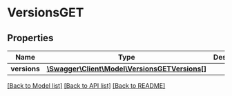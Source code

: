 # VersionsGET

## Properties
Name | Type | Description | Notes
------------ | ------------- | ------------- | -------------
**versions** | [**\Swagger\Client\Model\VersionsGETVersions[]**](VersionsGETVersions.md) |  | [optional] 

[[Back to Model list]](../README.md#documentation-for-models) [[Back to API list]](../README.md#documentation-for-api-endpoints) [[Back to README]](../README.md)


